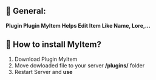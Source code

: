 ## 📁 General:

**Plugin Plugin MyItem Helps Edit Item Like Name, Lore,...**

## 🔧 How to install MyItem?
1) Download Plugin MyItem
2) Move dowloaded file to your server **/plugins/** folder
3) Restart Server and **use**
